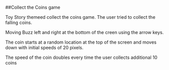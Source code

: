 ##Collect the Coins game

Toy Story themeed collect the coins game. The user tried to collect the falling coins.

Moving Buzz left and right at the bottom of the creen using the arrow keys.

The coin starts at a random location at the top of the screen and moves down with initial speeds of 20 pixels.

The speed of the coin doubles every time the user collects additional 10 coins
